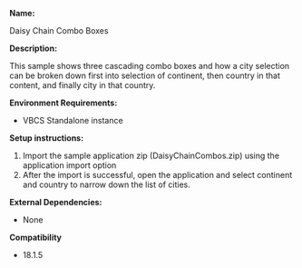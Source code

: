 **Name:**

Daisy Chain Combo Boxes

**Description:**

This sample shows three cascading combo boxes and how a city selection can be broken down first into selection of continent, then country in that content, and finally city in that country.

**Environment Requirements:**

* VBCS Standalone instance

**Setup instructions:**

1. Import the sample application zip (DaisyChainCombos.zip) using the application import option
1. After the import is successful, open the application and select continent and country to narrow down the list of cities.

**External Dependencies:**

* None

**Compatibility**

* 18.1.5